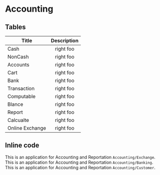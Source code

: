 # Accounting
## Tables

| Title  | Description |
| ------------- |:---------------------------------------------------:|
| Cash      | right foo     |
| NonCash      | right foo     |
| Accounts      | right foo     |
| Cart      | right foo     |
| Bank      | right foo     |
| Transaction      | right foo     |
| Computable      | right foo     |
| Blance      | right foo     |
| Report      | right foo     |
| Calcualte      | right foo     |
| Online Exchange      | right foo     |

## Inline code

This is an application for Accounting and Reportation `Accounting/Exchange`.
<br/>
This is an application for Accounting and Reportation `Accounting/Banking`.
<br/>
This is an application for Accounting and Reportation `Accounting/Customer`.
